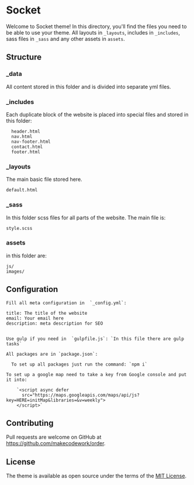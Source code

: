 # Socket

Welcome to Socket theme! In this directory, you'll find the files you need to be able to use your theme. All layouts in `_layouts`, includes in `_includes`, sass files in `_sass` and any other assets in `assets`.


## Structure

### _data
  All content stored in this folder and is divided into separate yml files.

### _includes
  Each duplicate block of the website is placed into special files and stored in this folder:

      header.html
      nav.html
      nav-footer.html
      contact.html
      footer.html

### _layouts
  The main basic file stored here.

    default.html

### _sass
  In this folder scss files for all parts of the website. The main file is:

    style.scss

### assets
  in this folder are:

    js/
    images/

## Configuration

    Fill all meta configuration in  `_config.yml`:

    title: The title of the website
    email: Your email here
    description: meta description for SEO
    

    Use gulp if you need in  `gulpfile.js`: `In this file there are gulp tasks`

    All packages are in `package.json`:

      To set up all packages just run the command: `npm i`

    To set up a google map need to take a key from Google console and put it into:

        `<script async defer
          src="https://maps.googleapis.com/maps/api/js?key=HERE=initMap&libraries=&v=weekly">
        </script>`

## Contributing

Pull requests are welcome on GitHub at https://github.com/makecodework/order.

## License

The theme is available as open source under the terms of the [MIT License](https://opensource.org/licenses/MIT).
